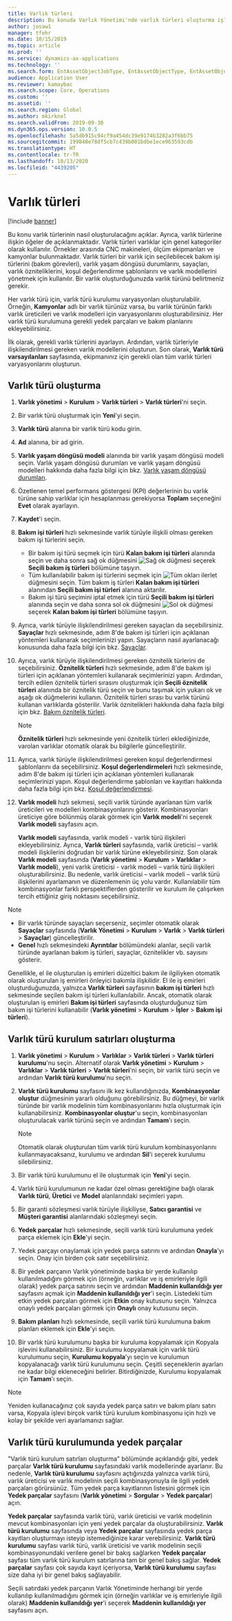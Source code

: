 ```yaml
---
title: Varlık türleri
description: Bu konuda Varlık Yönetimi'nde varlık türleri oluşturma işlemi açıklanmaktadır. Ayrıca, varlık türlerine ilişkin öğeler de açıklanmaktadır.
author: josaw1
manager: tfehr
ms.date: 10/15/2019
ms.topic: article
ms.prod: ''
ms.service: dynamics-ax-applications
ms.technology: ''
ms.search.form: EntAssetObjectJobType, EntAssetObjectType, EntAssetObjectTypeDefaultSparePart, EntAssetObjectTypeDefaultSparePartApprove, EntAssetObjectTypeDefaultCreateCombinations, EntAssetObjectTypeDefault, EntAssetObjectTypeDefaultCopy
audience: Application User
ms.reviewer: kamaybac
ms.search.scope: Core, Operations
ms.custom: ''
ms.assetid: ''
ms.search.region: Global
ms.author: mkirknel
ms.search.validFrom: 2019-09-30
ms.dyn365.ops.version: 10.0.5
ms.openlocfilehash: 5a5db915c94cf9a454dc39e9174b3282a3f6bb75
ms.sourcegitcommit: 199848e78df5cb7c439b001bdbe1ece963593cdb
ms.translationtype: HT
ms.contentlocale: tr-TR
ms.lasthandoff: 10/13/2020
ms.locfileid: "4439205"
---
```

# <a name="asset-types"></a>Varlık türleri

[!include [banner](../../includes/banner.md)]



Bu konu varlık türlerinin nasıl oluşturulacağını açıklar. Ayrıca, varlık türlerine ilişkin öğeler de açıklanmaktadır. Varlık türleri varlıklar için genel kategoriler olarak kullanılır. Örnekler arasında CNC makineleri, ölçüm ekipmanları ve kamyonlar bulunmaktadır. Varlık türleri bir varlık için seçilebilecek bakım işi türlerini (bakım görevleri), varlık yaşam döngüsü durumlarını, sayaçları, varlık özniteliklerini, koşul değerlendirme şablonlarını ve varlık modellerini yönetmek için kullanılır. Bir varlık oluşturduğunuzda varlık türünü belirtmeniz gerekir.

Her varlık türü için, varlık türü kurulumu varyasyonları oluşturulabilir. Örneğin, **Kamyonlar** adlı bir varlık türünüz varsa, bu varlık türünün farklı varlık üreticileri ve varlık modelleri için varyasyonlarını oluşturabilirsiniz. Her varlık türü kurulumuna gerekli yedek parçaları ve bakım planlarını ekleyebilirsiniz.

İlk olarak, gerekli varlık türlerini ayarlayın. Ardından, varlık türleriyle ilişkilendirilmesi gereken varlık modellerini oluşturun. Son olarak, **Varlık türü varsayılanları** sayfasında, ekipmanınız için gerekli olan tüm varlık türleri varyasyonlarını oluşturun.

## <a name="create-an-asset-type"></a>Varlık türü oluşturma

1. **Varlık yönetimi** > **Kurulum** > **Varlık türleri** > **Varlık türleri**'ni seçin.
2. Bir varlık türü oluşturmak için **Yeni**'yi seçin.
3. **Varlık türü** alanına bir varlık türü kodu girin.
4. **Ad** alanına, bir ad girin.
5. **Varlık yaşam döngüsü modeli** alanında bir varlık yaşam döngüsü modeli seçin. Varlık yaşam döngüsü durumları ve varlık yaşam döngüsü modelleri hakkında daha fazla bilgi için bkz. [Varlık yaşam döngüsü durumları](object-stages.md).
6. Özetlenen temel performans göstergesi (KPI) değerlerinin bu varlık türüne sahip varlıklar için hesaplanması gerekiyorsa **Toplam** seçeneğini **Evet** olarak ayarlayın.
7. **Kaydet**'i seçin.
8. **Bakım işi türleri** hızlı sekmesinde varlık türüyle ilişkili olması gereken bakım işi türlerini seçin.

    - Bir bakım işi türü seçmek için türü **Kalan bakım işi türleri** alanında seçin ve daha sonra sağ ok düğmesini ![Sağ ok düğmesi](media/29-setup-for-objects.png) seçerek **Seçili bakım iş türleri** bölümüne taşıyın.
    - Tüm kullanılabilir bakım işi türlerini seçmek için ![Tüm okları ilerlet](media/30-setup-for-objects.png) düğmesini seçin. Tüm bakım iş türleri **Kalan bakım işi türleri** alanından **Seçili bakım işi türleri** alanına aktarılır.
    - Bakım işi türü seçimini iptal etmek için türü **Seçili bakım işi türleri** alanında seçin ve daha sonra sol ok düğmesini ![Sol ok düğmesi](media/31-setup-for-objects.png) seçerek **Kalan bakım işi türleri** bölümüne taşıyın.

9. Ayrıca, varlık türüyle ilişkilendirilmesi gereken sayaçları da seçebilirsiniz. **Sayaçlar** hızlı sekmesinde, adım 8'de bakım işi türleri için açıklanan yöntemleri kullanarak seçimlerinizi yapın. Sayaçların nasıl ayarlanacağı konusunda daha fazla bilgi için bkz. [Sayaçlar](counters.md).
10. Ayrıca, varlık türüyle ilişkilendirilmesi gereken öznitelik türlerini de seçebilirsiniz. **Öznitelik türleri** hızlı sekmesinde, adım 8'de bakım işi türleri için açıklanan yöntemleri kullanarak seçimlerinizi yapın. Ardından, tercih edilen öznitelik türleri sırasını oluşturmak için **Seçili öznitelik türleri** alanında bir öznitelik türü seçin ve bunu taşımak için yukarı ok ve aşağı ok düğmelerini kullanın. Öznitelik türleri sırası bu varlık türünü kullanan varlıklarda gösterilir. Varlık öznitelikleri hakkında daha fazla bilgi için bkz. [Bakım öznitelik türleri](../setup-for-functional-locations/specification-types.md).

    > [!NOTE]
    > **Öznitelik türleri** hızlı sekmesinde yeni öznitelik türleri eklediğinizde, varolan varlıklar otomatik olarak bu bilgilerle güncelleştirilir.

11. Ayrıca, varlık türüyle ilişkilendirilmesi gereken koşul değerlendirmesi şablonlarını da seçebilirsiniz. **Koşul değerlendirmeleri** hızlı sekmesinde, adım 8'de bakım işi türleri için açıklanan yöntemleri kullanarak seçimlerinizi yapın. Koşul değerlendirme şablonları ve kayıtları hakkında daha fazla bilgi için bkz. [Koşul değerlendirmesi](../setup-for-objects/condition-assessment.md).
12. **Varlık modeli** hızlı sekmesi, seçili varlık türünde ayarlanan tüm varlık üreticileri ve modelleri kombinasyonlarını gösterir. Kombinasyonları üreticiye göre bölünmüş olarak görmek için **Varlık modeli**'ni seçerek **Varlık modeli** sayfasını açın.

    **Varlık modeli** sayfasında, varlık modeli - varlık türü ilişkileri ekleyebilirsiniz. Ayrıca, **Varlık türleri** sayfasında, varlık üreticisi – varlık modeli ilişkilerini doğrudan bir varlık türüne ekleyebilirsiniz. Son olarak **Varlık modeli** sayfasında (**Varlık yönetimi** \> **Kurulum** \> **Varlıklar** \> **Varlık modeli**), yeni varlık üreticisi - varlık modeli – varlık türü ilişkileri oluşturabilirsiniz. Bu nedenle, varlık üreticisi – varlık modeli – varlık türü ilişkilerini ayarlamanın ve düzenlemenin üç yolu vardır. Kullanılabilir tüm kombinasyonlar farklı perspektiflerden gösterilir ve kurulum ile çalışırken tercih ettiğiniz giriş noktasını seçebilirsiniz.

> [!NOTE]
> - Bir varlık türünde sayaçları seçerseniz, seçimler otomatik olarak **Sayaçlar** sayfasında (**Varlık Yönetimi** > **Kurulum** > **Varlık** > **Varlık türleri** > **Sayaçlar**) güncelleştirilir.
> - **Genel** hızlı sekmesindeki **Ayrıntılar** bölümündeki alanlar, seçili varlık türünde ayarlanan bakım iş türleri, sayaçlar, öznitelikler vb. sayısını gösterir.

Genellikle, el ile oluşturulan iş emirleri düzeltici bakım ile ilgiliyken otomatik olarak oluşturulan iş emirleri önleyici bakımla ilişkilidir. El ile iş emirleri oluşturduğunuzda, yalnızca **Varlık türleri** sayfasının **bakım işi türleri** hızlı sekmesinde seçilen bakım işi türleri kullanılabilir. Ancak, otomatik olarak oluşturulan iş emirleri **Bakım işi türleri** sayfasında oluşturduğunuz tüm bakım işi türlerini kullanabilir (**Varlık yönetimi** \> **Kurulum** \> **İşler** \> **Bakım işi türleri**).

## <a name="create-asset-type-setup-lines"></a>Varlık türü kurulum satırları oluşturma

1. **Varlık yönetimi** \> **Kurulum** \> **Varlıklar** \> **Varlık türleri** \> **Varlık türleri kurulumu**'nu seçin. Alternatif olarak **Varlık yönetimi** \> **Kurulum** \> **Varlıklar** \> **Varlık türleri** \> **Varlık türleri**'ni seçin, bir varlık türü seçin ve ardından **Varlık türü kurulumu**'nu seçin.
2. **Varlık türü kurulumu** sayfasını ilk kez kullandığınızda, **Kombinasyonlar oluştur** düğmesinin yararlı olduğunu görebilirsiniz. Bu düğmeyi, bir varlık türünde bir varlık modelinin tüm kombinasyonlarını hızla oluşturmak için kullanabilirsiniz. **Kombinasyonlar oluştur**'u seçin, kombinasyonları oluşturulacak varlık türünü seçin ve ardından **Tamam**'ı seçin.

    > [!NOTE]
    > Otomatik olarak oluşturulan tüm varlık türü kurulum kombinasyonlarını kullanmayacaksanız, kurulumu ve ardından **Sil**'i seçerek kurulumu silebilirsiniz.

3. Bir varlık türü kurulumunu el ile oluşturmak için **Yeni**'yi seçin.
4. Varlık türü kurulumunun ne kadar özel olması gerektiğine bağlı olarak **Varlık türü**, **Üretici** ve **Model** alanlarındaki seçimleri yapın.
5. Bir garanti sözleşmesi varlık türüyle ilişkiliyse, **Satıcı garantisi** ve **Müşteri garantisi** alanlarındaki sözleşmeyi seçin. 
6. **Yedek parçalar** hızlı sekmesinde, seçili varlık türü kurulumuna yedek parça eklemek için **Ekle**'yi seçin.
7. Yedek parçayı onaylamak için yedek parça satırını ve ardından **Onayla**'yı seçin. Onay için birden çok satır seçebilirsiniz.
8. Bir yedek parçanın Varlık yönetiminde başka bir yerde kullanılıp kullanılmadığını görmek için (örneğin, varlıklar ve iş emirleriyle ilgili olarak) yedek parça satırını seçin ve ardından **Maddenin kullanıldığı yer** sayfasını açmak için **Maddenin kullanıldığı yer**'i seçin. Listedeki tüm etkin yedek parçaları görmek için **Etkin** onay kutusunu seçin. Yalnızca onaylı yedek parçaları görmek için **Onaylı** onay kutusunu seçin.
9. **Bakım planları** hızlı sekmesinde, seçili varlık türü kurulumuna bakım planları eklemek için **Ekle**'yi seçin.
10. Bir varlık türü kurulumunu başka bir kuruluma kopyalamak için Kopyala işlevini kullanabilirsiniz. Bir kurulumu kopyalamak için varlık türü kurulumunu seçin, **Kurulumu kopyala**'yı seçin ve kurulumun kopyalanacağı varlık türü kurulumunu seçin. Çeşitli seçeneklerin ayarları ne kadar bilgi ekleneceğini belirler. Bitirdiğinizde, Kurulumu kopyalamak için **Tamam**'ı seçin.

> [!NOTE]
> Yeniden kullanacağınız çok sayıda yedek parça satırı ve bakım planı satırı varsa, Kopyala işlevi birçok varlık türü kurulum kombinasyonu için hızlı ve kolay bir şekilde veri ayarlamanızı sağlar.

## <a name="spare-parts-on-the-asset-type-setup"></a>Varlık türü kurulumunda yedek parçalar

"Varlık türü kurulum satırları oluşturma" bölümünde açıklandığı gibi, yedek parçalar **Varlık türü kurulumu** sayfasındaki varlık modellerinde ayarlanır. Bu nedenle, **Varlık türü kurulumu** sayfasını açtığınızda yalnızca varlık türü, varlık üreticisi ve varlık modelinin seçili kombinasyonuyla ile ilgili yedek parçaları görürsünüz. Tüm yedek parça kayıtlarının listesini görmek için **Yedek parçalar** sayfasını (**Varlık yönetimi** \> **Sorgular** \> **Yedek parçalar**) açın.

**Yedek parçalar** sayfasında varlık türü, varlık üreticisi ve varlık modelinin mevcut kombinasyonları için yeni yedek parçalar da oluşturabilirsiniz. **Varlık türü kurulumu** sayfasında veya **Yedek parçalar** sayfasında yedek parça kayıtları oluşturmayı isteyip istemediğinize karar verebilirsiniz. **Varlık türü kurulumu** sayfası  varlık türü, varlık üreticisi ve varlık modelinin seçili kombinasyonundaki verilere genel bir bakış sağlarken **Yedek parçalar** sayfası tüm varlık türü kurulum satırlarına tam bir genel bakış sağlar. **Yedek parçalar** sayfası çok sayıda kayıt içeriyorsa, **Varlık türü kurulumu** sayfası size daha iyi bir genel bakış sağlayabilir.

Seçili satırdaki yedek parçanın Varlık Yönetiminde herhangi bir yerde kullanılıp kullanılmadığını görmek için (örneğin varlıklar ve iş emirleriyle ilgili olarak) **Maddenin kullanıldığı yer**'i seçerek **Maddenin kullanıldığı yer** sayfasını açın. 


